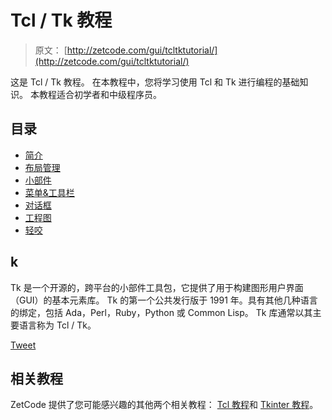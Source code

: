 # Tcl / Tk 教程

> 原文： [http://zetcode.com/gui/tcltktutorial/](http://zetcode.com/gui/tcltktutorial/)

这是 Tcl / Tk 教程。 在本教程中，您将学习使用 Tcl 和 Tk 进行编程的基础知识。 本教程适合初学者和中级程序员。

## 目录



*   [简介](introduction/)
*   [布局管理](layout/)
*   [小部件](widgets/)
*   [菜单&工具栏](menustoolbars/)
*   [对话框](dialogs/)
*   [工程图](drawing/)
*   [轻咬](nibbles/)



## k

Tk 是一个开源的，跨平台的小部件工具包，它提供了用于构建图形用户界面（GUI）的基本元素库。 Tk 的第一个公共发行版于 1991 年。具有其他几种语言的绑定，包括 Ada，Perl，Ruby，Python 或 Common Lisp。 Tk 库通常以其主要语言称为 Tcl / Tk。

[Tweet](https://twitter.com/share) 

## 相关教程

ZetCode 提供了您可能感兴趣的其他两个相关教程： [Tcl 教程](/lang/tcl/)和 [Tkinter 教程](/tkinter/)。
